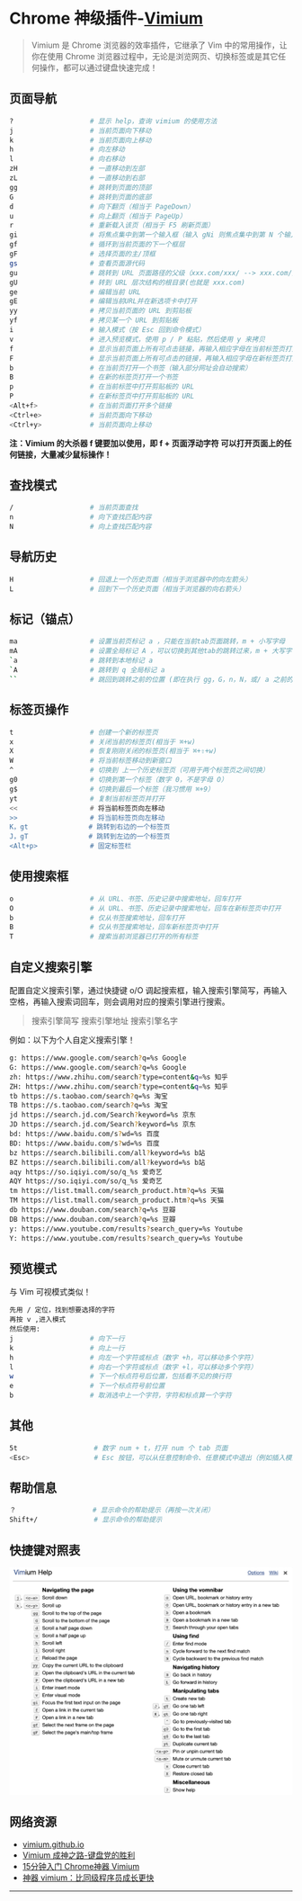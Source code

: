 
# Chrome 神级插件-[Vimium](https://github.com/philc/vimium)

> Vimium 是 Chrome 浏览器的效率插件，它继承了 Vim 中的常用操作，让你在使用 Chrome 浏览器过程中，无论是浏览网页、切换标签或是其它任何操作，都可以通过键盘快速完成！



## 页面导航

```bash
?                   # 显示 help，查询 vimium 的使用方法
j                   # 当前页面向下移动
k                   # 当前页面向上移动
h                   # 向左移动
l                   # 向右移动
zH                  # 一直移动到左部
zL                  # 一直移动到右部
gg                  # 跳转到页面的顶部
G                   # 跳转到页面的底部
d                   # 向下翻页（相当于 PageDown）
u                   # 向上翻页（相当于 PageUp）
r                   # 重新载入该页（相当于 F5 刷新页面）
gi                  # 将焦点集中到第一个输入框（输入 gNi 则焦点集中到第 N 个输入框）
gf                  # 循环到当前页面的下一个框层
gF                  # 选择页面的主/顶框
gs                  # 查看页面源代码
gu                  # 跳转到 URL 页面路径的父级（xxx.com/xxx/ --> xxx.com/）
gU                  # 转到 URL 层次结构的根目录(也就是 xxx.com)
ge                  # 编辑当前 URL
gE                  # 编辑当前URL并在新选项卡中打开
yy                  # 拷贝当前页面的 URL 到剪贴板
yf                  # 拷贝某一个 URL 到剪贴板
i                   # 输入模式（按 Esc 回到命令模式）
v                   # 进入预览模式，使用 p / P 粘贴，然后使用 y 来拷贝
f                   # 显示当前页面上所有可点击链接，再输入相应字母在当前标签页打开
F                   # 显示当前页面上所有可点击的链接，再输入相应字母在新标签页打开
b                   # 在当前页打开一个书签（输入部分网址会自动搜索）
B                   # 在新的标签页打开一个书签
p                   # 在当前标签中打开剪贴板的 URL	
P                   # 在新标签页中打开剪贴板的 URL
<Alt+f>             # 在当前页面打开多个链接
<Ctrl+e>            # 当前页面向下移动
<Ctrl+y>            # 当前页面向上移动
```

**注：Vimium 的大杀器 f 键要加以使用，即 f + 页面浮动字符 可以打开页面上的任何链接，大量减少鼠标操作！**



## 查找模式

```bash
/                   # 当前页面查找
n                   # 向下查找匹配内容
N                   # 向上查找匹配内容
```



## 导航历史

```bash
H                   # 回退上一个历史页面（相当于浏览器中的向左箭头）
L                   # 回到下一个历史页面（相当于浏览器的向右箭头）
```



## 标记（锚点）

```bash
ma                  # 设置当前页标记 a ，只能在当前tab页面跳转，m + 小写字母
mA                  # 设置全局标记 A ，可以切换到其他tab的跳转过来，m + 大写字母
`a                  # 跳转到本地标记 a
`A                  # 跳转到 q 全局标记 a
``                  # 跳回到跳转之前的位置 (即在执行 gg，G，n，N，或/ a 之前的位置）
```



## 标签页操作

```bash
t                   # 创建一个新的标签页
x                   # 关闭当前的标签页(相当于 ⌘+w)
X                   # 恢复刚刚关闭的标签页(相当于 ⌘+⇧+w)
W                   # 将当前标签移动到新窗口
^                   # 切换到 上一个历史标签页（可用于两个标签页之间切换）
g0                  # 切换到第一个标签（数字 0，不是字母 O）
g$                  # 切换到最后一个标签（我习惯用 ⌘+9）
yt                  # 复制当前标签页并打开
<<                  # 将当前标签页向左移动
>>                  # 将当前标签页向左移动
K，gt               # 跳转到右边的一个标签页
J，gT               # 跳转到左边的一个标签页
<Alt+p>             # 固定标签栏
```



## 使用搜索框

```bash
o                   # 从 URL、书签、历史记录中搜索地址，回车打开
O                   # 从 URL、书签、历史记录中搜索地址，回车在新标签页中打开
b                   # 仅从书签搜索地址，回车打开
B                   # 仅从书签搜索地址，回车新标签页中打开
T                   # 搜索当前浏览器已打开的所有标签
```



## 自定义搜索引擎

配置自定义搜索引擎，通过快捷键 o/O 调起搜索框，输入搜索引擎简写，再输入空格，再输入搜索词回车，则会调用对应的搜索引擎进行搜索。

> 搜索引擎简写 搜索引擎地址 搜索引擎名字

例如：以下为个人自定义搜索引擎！

```bash
g: https://www.google.com/search?q=%s Google
G: https://www.google.com/search?q=%s Google
zh: https://www.zhihu.com/search?type=content&q=%s 知乎
ZH: https://www.zhihu.com/search?type=content&q=%s 知乎
tb https://s.taobao.com/search?q=%s 淘宝
TB https://s.taobao.com/search?q=%s 淘宝
jd https://search.jd.com/Search?keyword=%s 京东
JD https://search.jd.com/Search?keyword=%s 京东
bd: https://www.baidu.com/s?wd=%s 百度
BD: https://www.baidu.com/s?wd=%s 百度
bz https://search.bilibili.com/all?keyword=%s b站
BZ https://search.bilibili.com/all?keyword=%s b站
aqy https://so.iqiyi.com/so/q_%s 爱奇艺
AQY https://so.iqiyi.com/so/q_%s 爱奇艺
tm https://list.tmall.com/search_product.htm?q=%s 天猫
TM https://list.tmall.com/search_product.htm?q=%s 天猫
db https://www.douban.com/search?q=%s 豆瓣
DB https://www.douban.com/search?q=%s 豆瓣
y: https://www.youtube.com/results?search_query=%s Youtube
Y: https://www.youtube.com/results?search_query=%s Youtube
```



## 预览模式

与 Vim 可视模式类似！

```bash
先用 / 定位，找到想要选择的字符
再按 v ,进入模式
然后使用:
j                   # 向下一行
k                   # 向上一行
h                   # 向左一个字符或标点（数字 +h，可以移动多个字符）
l                   # 向右一个字符或标点（数字 +l，可以移动多个字符）
w                   # 下一个标点符号后位置，包括看不见的换行符
e                   # 下一个标点符号前位置
b                   # 取消选中上一个字符，字符和标点算一个字符
```



## 其他

```bash
5t                   # 数字 num + t，打开 num 个 tab 页面
<Esc>                # Esc 按钮，可以从任意控制命令、任意模式中退出（例如插入模式、查找模式）
```



## 帮助信息

```bash
？                   # 显示命令的帮助提示（再按一次关闭）
Shift+/              # 显示命令的帮助提示
```



## 快捷键对照表

![vimium.png](./vimium.png)



## 网络资源

- [vimium.github.io](https://vimium.github.io/)
- [Vimium 成神之路-键盘党的胜利](https://zhuanlan.zhihu.com/p/64533566)
- [15分钟入门 Chrome神器 Vimium](https://www.jianshu.com/p/849d6b21e02e)
- [神器 vimium：比同级程序员成长更快](https://zhuanlan.zhihu.com/p/38179086)



---

